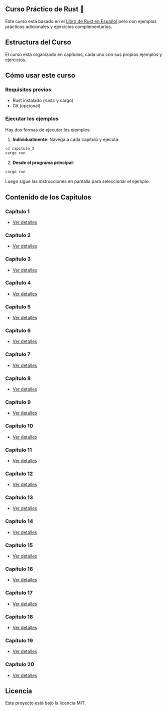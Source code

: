 ## Curso Práctico de Rust 🦀

Este curso está basado en el [Libro de Rust en Español](https://book.rustlang-es.org/) pero con ejemplos prácticos adicionales y ejercicios complementarios.

## Estructura del Curso

El curso está organizado en capítulos, cada uno con sus propios ejemplos y ejercicios.

## Cómo usar este curso

### Requisitos previos
- Rust instalado (rustc y cargo)
- Git (opcional)

### Ejecutar los ejemplos

Hay dos formas de ejecutar los ejemplos:

1. **Individualmente**: Navega a cada capítulo y ejecuta:
```bash
cd capitulo_X
cargo run
```

2. **Desde el programa principal**:
```bash
cargo run
```
Luego sigue las instrucciones en pantalla para seleccionar el ejemplo.

## Contenido de los Capítulos

### Capítulo 1
- [Ver detalles](/curso_rust/capitulo_1/README.md)

### Capítulo 2
- [Ver detalles](/curso_rust/capitulo_2/README.md)

### Capítulo 3
- [Ver detalles](/curso_rust/capitulo_3/README.md)

### Capítulo 4
- [Ver detalles](/curso_rust/capitulo_4/README.md)

### Capítulo 5
- [Ver detalles](/curso_rust/capitulo_5/README.md)

### Capítulo 6
- [Ver detalles](/curso_rust/capitulo_6/README.md)

### Capítulo 7
- [Ver detalles](/curso_rust/capitulo_7/README.md)

### Capítulo 8
- [Ver detalles](/curso_rust/capitulo_8/README.md)

### Capítulo 9
- [Ver detalles](/curso_rust/capitulo_9/README.md)

### Capítulo 10
- [Ver detalles](/curso_rust/capitulo_10/README.md)

### Capítulo 11
- [Ver detalles](/curso_rust/capitulo_11/README.md)

### Capítulo 12
- [Ver detalles](/curso_rust/capitulo_12/README.md)

### Capítulo 13
- [Ver detalles](/curso_rust/capitulo_13/README.md)

### Capítulo 14
- [Ver detalles](/curso_rust/capitulo_14/README.md)

### Capítulo 15
- [Ver detalles](/curso_rust/capitulo_15/README.md)

### Capítulo 16
- [Ver detalles](/curso_rust/capitulo_16/README.md)

### Capítulo 17
- [Ver detalles](/curso_rust/capitulo_17/README.md)

### Capítulo 18
- [Ver detalles](/curso_rust/capitulo_18/README.md)

### Capítulo 19
- [Ver detalles](/curso_rust/capitulo_19/README.md)

### Capítulo 20
- [Ver detalles](/curso_rust/capitulo_20/README.md)

## Licencia

Este proyecto está bajo la licencia MIT.

